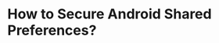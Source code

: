 
# How to Secure Android Shared Preferences?
<!--stackedit_data:
eyJoaXN0b3J5IjpbMTA2NzkwOTM3MF19
-->